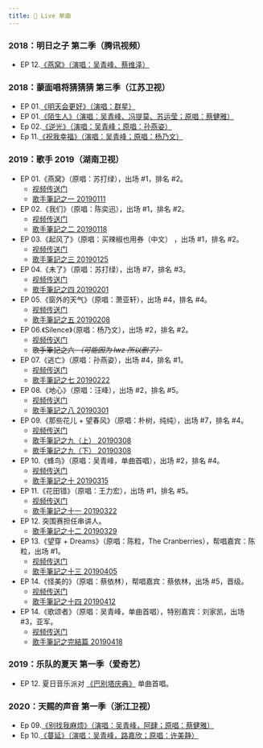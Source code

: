 ```yaml
---
title: 🎵 Live 单曲
---
```


### 2018：明日之子 第二季（腾讯视频）

- EP 12.[《燕窝》（演唱：吴青峰、蔡维泽）](https://v.qq.com/x/cover/xp69b9o8lqn4myf/q00275zk82j.html)

### 2018：蒙面唱将猜猜猜 第三季（江苏卫视）

- EP 01.[《明天会更好》（演唱：群星）](https://weibo.com/5611518846/GEYOgoyIG)
- EP 01.[《陌生人》（演唱：吴青峰、冯提莫、苏运莹；原唱：蔡健雅）](https://weibo.com/5611518846/GEZ5XuAW4)
- Ep 02.[《逆光》（演唱：吴青峰；原唱：孙燕姿）](https://weibo.com/5611518846/H05KeCCEv) 
- Ep 11.[《祝我幸福》（演唱：吴青峰；原唱：杨乃文）](https://weibo.com/5611518846/H9Fx22MW1)

### 2019：歌手 2019（湖南卫视）

- EP 01.《燕窝》（原唱：苏打绿），出场 #1，排名 #2。
  - [视频传送门](https://www.mgtv.com/b/334849/7639061.html)
  - [歌手筆記之一 20190111](https://weibo.com/1822796164/HbuTvpYgV)
- EP 02.《我们》（原唱：陈奕迅），出场 #1，排名 #2。
  - [视频传送门](https://www.mgtv.com/b/334849/7639060.html)
  - [歌手筆記之二 20190118](https://weibo.com/1822796164/HczgKnSvs)
- EP 03.《起风了》（原唱：买辣椒也用券（中文） ，出场 #1，排名 #2。
  - [视频传送门](https://www.mgtv.com/b/334849/7639057.html)
  - [歌手筆記之三 20190125](https://weibo.com/1822796164/HdDc699MI)
- EP 04.《未了》（原唱：苏打绿），出场 #7，排名 #3。
  - [视频传送门](https://www.mgtv.com/b/327378/5094970.html)
  - [歌手筆記之四 20190201](https://weibo.com/1822796164/HeGx6cQjc)
- EP 05.《窗外的天气》（原唱：萧亚轩），出场 #4，排名 #4。
  - [视频传送门](https://www.mgtv.com/b/327378/5129612.html)
  - [歌手筆記之五 20190208](https://weibo.com/1822796164/HfKxrE2cF)
- EP 06.《Silence》（原唱：杨乃文），出场 #2，排名 #2。
  - [视频传送门](https://www.mgtv.com/b/327378/5168657.html)
  - ~~歌手筆記之六 *（可能因为 lwz 所以删了）*~~
- EP 07.《逃亡》（原唱：孙燕姿），出场 #4，排名 #1。
  - [视频传送门](https://www.mgtv.com/b/334849/7639058.html)
  - [歌手筆記之七 20190222](https://weibo.com/1822796164/HhSEz8G8W)
- EP 08.《地心》（原唱：汪峰），出场 #2，排名 #5。
  - [视频传送门](https://www.mgtv.com/b/334849/7639053.html)
  - [歌手筆記之八 20190301](https://weibo.com/1822796164/HiWKKgh5y)
- EP 09.《那些花儿 + 望春风》（原唱：朴树，纯纯），出场 #7，排名 #4。
  - [视频传送门](https://www.mgtv.com/b/334849/7639056.html)
  - [歌手筆記之九（上） 20190308](https://weibo.com/1822796164/Hk0xmABRX)
  - [歌手筆記之九（下） 20190308](https://weibo.com/1822796164/Hk0BA9dz8)
- EP 10.《蜂鸟》（原唱：吴青峰，单曲首唱），出场 #2，排名 #4。
  - [视频传送门](https://www.mgtv.com/b/334849/7639054.html)
  - [歌手筆記之十 20190315](https://weibo.com/1822796164/Hl4Ei90UP)
- EP 11.《花田错》（原唱：王力宏），出场 #1，排名 #5。
  - [视频传送门](https://www.mgtv.com/b/334849/7639055.html)
  - [歌手筆記之十一 20190322](https://weibo.com/1822796164/Hm8qbCTLV)
- EP 12. 突围赛担任串讲人。
  - [歌手筆記之十二 20190329](https://weibo.com/1822796164/HncACiT5C)
- EP 13.《望穿 + Dreams》（原唱：陈粒，The Cranberries），帮唱嘉宾：陈粒，出场 #1。
  - [视频传送门](https://www.mgtv.com/b/334849/7639050.html)
  - [歌手筆記之十三 20190405](https://weibo.com/1822796164/HogytbCOp)
- EP 14.《怪美的》（原唱：蔡依林），帮唱嘉宾：蔡依林，出场 #5，晋级。
  - [视频传送门](https://www.mgtv.com/b/334849/7639049.html)
  - [歌手筆記之十四 20190412](https://weibo.com/1822796164/HpjrOy8Ee)
- EP 14.《歌颂者》（原唱：吴青峰，单曲首唱），特别嘉宾：刘家凯，出场 #3，亚军。
  - [视频传送门](https://weibo.com/6881711395/HpkQShDUk)
  - [歌手筆記之完結篇 20190418](https://weibo.com/1822796164/Hqglmt6EN)

### 2019：乐队的夏天 第一季（爱奇艺）

- EP 12. 夏日音乐派对 [《巴别塔庆典》](https://weibo.com/6881711395/I1BFBp669) 单曲首唱。

### 2020：天赐的声音 第一季（浙江卫视）

- Ep 09.[《别找我麻烦》（演唱：吴青峰，阿肆；原唱：蔡健雅）](https://weibo.com/1822796164/IF0xFAwRc)
- Ep 10.[《蔓延》（演唱：吴青峰，路嘉欣；原唱：许美静）](https://weibo.com/1822796164/J06IRkcLm)
